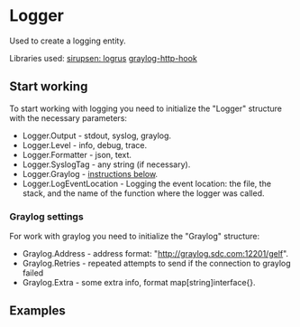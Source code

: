# Logger

Used to create a logging entity.

Libraries used:
[sirupsen: logrus](github.com/sirupsen/logrus)
[graylog-http-hook](github.com/thevan4/logrus-graylog-http-hook)

## Start working

To start working with logging you need to initialize the "Logger" structure with the necessary parameters:

+ Logger.Output - stdout, syslog, graylog.
+ Logger.Level - info, debug, trace.
+ Logger.Formatter - json, text.
+ Logger.SyslogTag - any string (if necessary).
+ Logger.Graylog - [instructions below](#Graylog-settings).
+ Logger.LogEventLocation - Logging the event location: the file, the stack, and the name of the function where the logger was called.

### <a name="Graylog-settings"></a>Graylog settings

For work with graylog you need to initialize the "Graylog" structure:

+ Graylog.Address - address format: "http://graylog.sdc.com:12201/gelf".
+ Graylog.Retries - repeated attempts to send if the connection to graylog failed
+ Graylog.Extra - some extra info, format  map[string]interface{}.

## Examples

```golang

```

```golang

```
